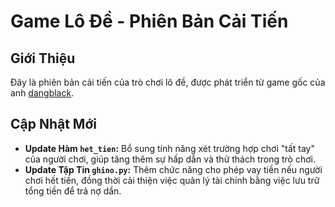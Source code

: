 # Game Lô Đề - Phiên Bản Cải Tiến

## Giới Thiệu
Đây là phiên bản cải tiến của trò chơi lô đề, được phát triển từ game gốc của anh [dangblack](link_to_original_game).

## Cập Nhật Mới
- **Update Hàm `het_tien`:** Bổ sung tính năng xét trường hợp chơi "tất tay" của người chơi, giúp tăng thêm sự hấp dẫn và thử thách trong trò chơi.
- **Update Tập Tin `ghino.py`:** Thêm chức năng cho phép vay tiền nếu người chơi hết tiền, đồng thời cải thiện việc quản lý tài chính bằng việc lưu trữ tổng tiền để trả nợ dần.
